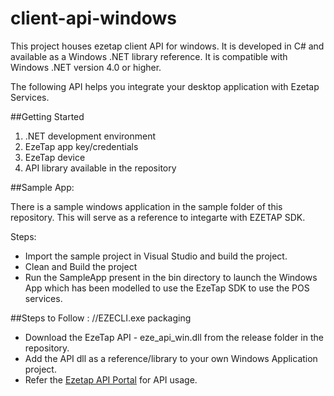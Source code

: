 # client-api-windows

This project houses ezetap client API for windows. It is developed in C# and available as a Windows .NET library reference. 
It is compatible with Windows .NET version 4.0 or higher.

The following API helps you integrate your desktop application with Ezetap Services.

##Getting Started
1. .NET development environment
2. EzeTap app key/credentials
3. EzeTap device
4. API library available in the repository


##Sample App:

There is a sample windows application in the sample folder of this repository. This will serve as a reference to integarte with EZETAP SDK.

Steps:
* Import the sample project in Visual Studio and build the project.
* Clean and Build the project
* Run the SampleApp present in the bin directory to launch the Windows App which has been modelled to use the EzeTap SDK to use the POS services.


##Steps to Follow :
//EZECLI.exe packaging
* Download the EzeTap API - eze_api_win.dll from the release folder in the repository.
* Add the API dll as a reference/library to your own Windows Application project.
* Refer the <a href="http://developers.ezetap.com/api/"> Ezetap API Portal</a> for API usage.
  
